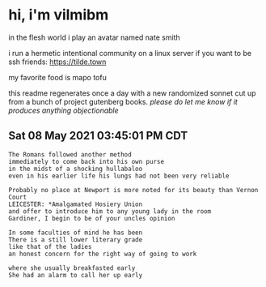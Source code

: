 # hi, i'm vilmibm

in the flesh world i play an avatar named nate smith

i run a hermetic intentional community on a linux server if you want to be ssh friends: https://tilde.town

my favorite food is mapo tofu

this readme regenerates once a day with a new randomized sonnet cut up from a bunch of project gutenberg books.
_please do let me know if it produces anything objectionable_

## Sat 08 May 2021 03:45:01 PM CDT

    The Romans followed another method
    immediately to come back into his own purse
    in the midst of a shocking hullabaloo
    even in his earlier life his lungs had not been very reliable
    
    Probably no place at Newport is more noted for its beauty than Vernon Court
    LEICESTER: *Amalgamated Hosiery Union
    and offer to introduce him to any young lady in the room
    Gardiner, I begin to be of your uncles opinion
    
    In some faculties of mind he has been
    There is a still lower literary grade
    like that of the ladies
    an honest concern for the right way of going to work
    
    where she usually breakfasted early
    She had an alarm to call her up early
